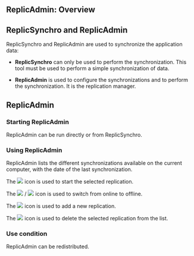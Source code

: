 
## ReplicAdmin: Overview
			



<a name="NOTE1"></a>
<a name="NOTE1_1"></a>


## ReplicSynchro and ReplicAdmin
<a name="replicsynchro_and_replicadmin_ELTTEXTE000102"></a>
ReplicSynchro and ReplicAdmin are used to synchronize the application data:

- **ReplicSynchro** can only be used to perform the synchronization. This tool must be used to perform a simple synchronization of data.

- **ReplicAdmin** is used to configure the synchronizations and to perform the synchronization. It is the replication manager.




<a name="NOTE2"></a>
<a name="NOTE2_1"></a>


## ReplicAdmin
<a name="replicadmin_ELTTEXTE000126"></a>


### Starting ReplicAdmin
<a name="starting_replicadmin_ELTPARAGRAPHE000021"></a>

ReplicAdmin can be run directly or from ReplicSynchro.
<a name="NOTE2_2"></a>


### Using ReplicAdmin
<a name="using_replicadmin_ELTPARAGRAPHE000028"></a>

ReplicAdmin lists the different synchronizations available on the current computer, with the date of the last synchronization.

The ![](https://doc.pcsoft.fr/en-US/images/image.awp?langid=3&name=Replication.gif) icon is used to start the selected replication.

The ![](https://doc.pcsoft.fr/en-US/images/image.awp?langid=3&name=Connexion_directe.gif) /  ![](https://doc.pcsoft.fr/en-US/images/image.awp?langid=3&name=Connexion_directe1.gif) icon is used to switch from online to offline.

The ![](https://doc.pcsoft.fr/en-US/images/image.awp?langid=3&name=ICO_Cr%E9er.gif) icon is used to add a new replication.

The ![](https://doc.pcsoft.fr/en-US/images/image.awp?langid=3&name=Supprimer.gif) icon is used to delete the selected replication from the list.
<a name="NOTE2_3"></a>


### Use condition
<a name="use_condition_ELTPARAGRAPHE000053"></a>

ReplicAdmin can be redistributed.


